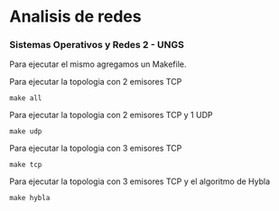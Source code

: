 # Analisis de redes
### Sistemas Operativos y Redes 2 - UNGS

Para ejecutar el mismo agregamos un Makefile.

Para ejecutar la topologia con 2 emisores TCP

```
make all
```

Para ejecutar la topologia con 2 emisores TCP y 1 UDP

```
make udp
```

Para ejecutar la topologia con 3 emisores TCP

```
make tcp
```

Para ejecutar la topologia con 3 emisores TCP y el algoritmo de Hybla

```
make hybla
```
